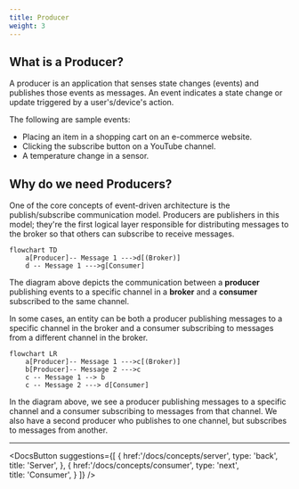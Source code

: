 ```yaml
---
title: Producer
weight: 3
---
```


## What is a Producer? 
A producer is an application that senses state changes (events) and publishes those events as messages. An event indicates a state change or update triggered by a user's/device's action. 

The following are sample events:
* Placing an item in a shopping cart on an e-commerce website.
* Clicking the subscribe button on a YouTube channel.
* A temperature change in a sensor.

## Why do we need Producers? 
One of the core concepts of event-driven architecture is the publish/subscribe communication model. Producers are publishers in this model; they're the first logical layer responsible for distributing messages to the broker so that others can subscribe to receive messages.

```mermaid
flowchart TD
    a[Producer]-- Message 1 --->d[(Broker)]
    d -- Message 1 --->g[Consumer]
```
The diagram above depicts the communication between a **producer** publishing events to a specific channel in a **broker** and a **consumer** subscribed to the same channel.

In some cases, an entity can be both a producer publishing messages to a specific channel in the broker and a consumer subscribing to messages from a different channel in the broker.

```mermaid
flowchart LR
    a[Producer]-- Message 1 --->c[(Broker)]
    b[Producer]-- Message 2 --->c
    c -- Message 1 --> b
    c -- Message 2 ---> d[Consumer]
```

In the diagram above, we see a producer publishing messages to a specific channel and a consumer subscribing to messages from that channel. We also have a second producer who publishes to one channel, but subscribes to messages from another.

---

<DocsButton
 suggestions={[
    {
      href:'/docs/concepts/server',
      type: 'back',  
      title: 'Server',
   },
   {
      href:'/docs/concepts/consumer',
      type: 'next',  
      title: 'Consumer',
   }
 ]}
/>
